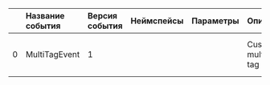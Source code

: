 | | Название события | Версия события | Неймспейсы | Параметры | Описание | Комментарий | Android |
|---:|:---|:---|:---|:---|:---|:---|:---|
|0|MultiTagEvent|1|||Custom multiple tag event<br>||В разработке https://your-tracker.com|